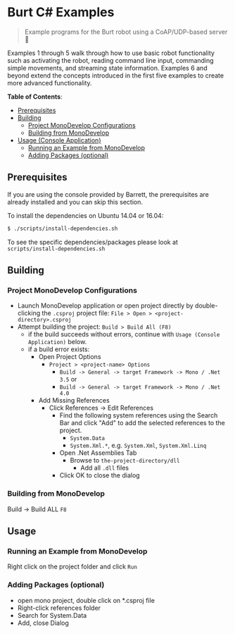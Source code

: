 # Burt C# Examples
> Example programs for the Burt robot using a CoAP/UDP-based server :robot:

Examples 1 through 5 walk through how to use basic robot functionality such as
activating the robot, reading command line input, commanding simple movements,
and streaming state information.
Examples 6 and beyond extend the concepts introduced in the first five examples
to create more advanced functionality.

**Table of Contents**:
<!-- TOC depthFrom:2 depthTo:6 withLinks:1 updateOnSave:1 orderedList:0 -->

- [Prerequisites](#prerequisites)
- [Building](#building)
	- [Project MonoDevelop Configurations](#project-monodevelop-configurations)
	- [Building from MonoDevelop](#building-from-monodevelop)
- [Usage (Console Application)](#usage-console-application)
	- [Running an Example from MonoDevelop](#running-an-example-from-monodevelop)
	- [Adding Packages (optional)](#adding-packages-optional)

<!-- /TOC -->

## Prerequisites

If you are using the console provided by Barrett, the prerequisites are already
installed and you can skip this section.

To install the dependencies on Ubuntu 14.04 or 16.04:

```bash
$ ./scripts/install-dependencies.sh
```

To see the specific dependencies/packages please look at `scripts/install-dependencies.sh`

## Building

### Project MonoDevelop Configurations
- Launch MonoDevelop application or open project directly by double-clicking the `.csproj` project file: `File > Open > <project-directory>.csproj`
- Attempt building the project: `Build > Build All (F8)`
  - if the build succeeds without errors, continue with `Usage (Console Application)` below.
  - if a build error exists:
      - Open Project Options
        - `Project > <project-name> Options`
          - `Build -> General -> target Framework -> Mono / .Net 3.5` or
          - `Build -> General -> target Framework -> Mono / .Net 4.0`
      - Add Missing References
        - Click References -> Edit References
          - Find the following system references using the Search Bar and click "Add" to add the selected references to the project.
            - `System.Data`
            - `System.Xml.*`, e.g. `System.Xml`, `System.Xml.Linq`
          - Open .Net Assemblies Tab
            - Browse to `the-project-directory/dll`
              - Add all `.dll` files
          - Click OK to close the dialog

### Building from MonoDevelop

Build -> Build ALL `F8`

## Usage

### Running an Example from MonoDevelop

Right click on the project folder and click `Run`

### Adding Packages (optional)

- open mono project, double click on *.csproj file
- Right-click references folder
- Search for System.Data
- Add, close Dialog


